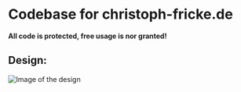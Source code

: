 # Codebase for christoph-fricke.de
**All code is protected, free usage is nor granted!**
<br>
## Design:
![Image of the design](https://github.com/christoph-fricke/christoph-fricke.de/blob/master/design/1920x1080.png)